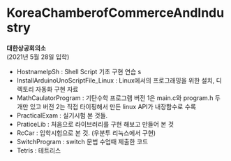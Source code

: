 # KoreaChamberofCommerceAndIndustry

**대한상공회의소**  
(2021년 5월 28일 입학)
  
- HostnameIpSh : Shell Script 기초 구현 연습  s
- InstallArduinoUnoScriptFile_Linux : Linux에서의 프로그래밍을 위한 설치, 디렉토리 자동화 구현 자료  
- MathCaulatorProgram : 기탄수학 프로그램 버전 1은 main.c와 program.h 두 개만 있고 버전 2는 직접 타이핑해서 만든 linux API가 내장함수로 수록  
- PracticalExam  : 실기시험 본 것들.   
- PraticeLib : 처음으로 라이브러리를 구현 해보고 만들어 본 것   
- RcCar : 입학시험으로 본 것. (우분투 리눅스에서 구현)  
- SwitchProgram : switch 문법 수업때 제출한 코드  
- Tetris : 테트리스  
